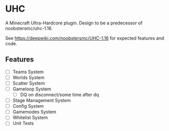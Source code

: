 # UHC
A Minecraft Ultra-Hardcore plugin. Design to be a predecessor of noobstersmc/uhc-1.16.

See https://deepwiki.com/noobstersmc/UHC-1.16 for expected features and code.

## Features
- [ ] Teams System
- [ ] Worlds System
- [ ] Scatter System
- [ ] Gameloop System
    - [ ] DQ on disconnect/some time after dq
- [ ] Stage Management System
- [ ] Config System
- [ ] Gamemodes System
- [ ] Whitelist System
- [ ] Unit Tests
